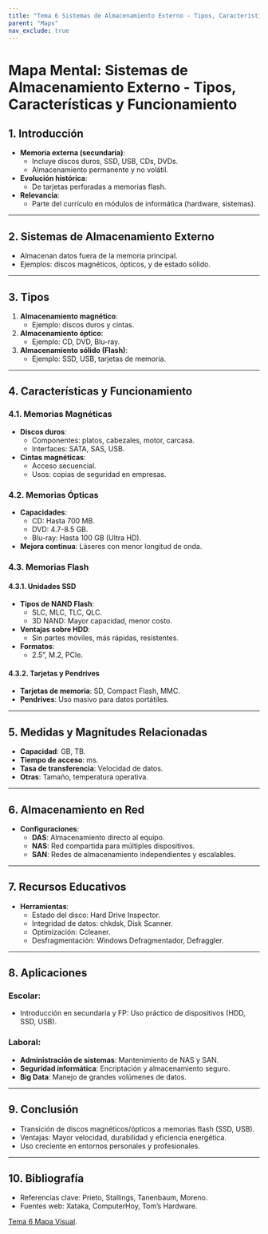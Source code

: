 ```yaml
---
title: "Tema 6 Sistemas de Almacenamiento Externo - Tipos, Características y Funcionamiento"
parent: "Maps"
nav_exclude: true
---
```



# Mapa Mental: Sistemas de Almacenamiento Externo - Tipos, Características y Funcionamiento

## 1. Introducción
- **Memoria externa (secundaria)**:
  - Incluye discos duros, SSD, USB, CDs, DVDs.
  - Almacenamiento permanente y no volátil.
- **Evolución histórica**:
  - De tarjetas perforadas a memorias flash.
- **Relevancia**:
  - Parte del currículo en módulos de informática (hardware, sistemas).

---

## 2. Sistemas de Almacenamiento Externo
- Almacenan datos fuera de la memoria principal.
- Ejemplos: discos magnéticos, ópticos, y de estado sólido.

---

## 3. Tipos
1. **Almacenamiento magnético**:
   - Ejemplo: discos duros y cintas.
2. **Almacenamiento óptico**:
   - Ejemplo: CD, DVD, Blu-ray.
3. **Almacenamiento sólido (Flash)**:
   - Ejemplo: SSD, USB, tarjetas de memoria.

---

## 4. Características y Funcionamiento
### 4.1. Memorias Magnéticas
- **Discos duros**:
  - Componentes: platos, cabezales, motor, carcasa.
  - Interfaces: SATA, SAS, USB.
- **Cintas magnéticas**:
  - Acceso secuencial.
  - Usos: copias de seguridad en empresas.

### 4.2. Memorias Ópticas
- **Capacidades**:
  - CD: Hasta 700 MB.
  - DVD: 4.7-8.5 GB.
  - Blu-ray: Hasta 100 GB (Ultra HD).
- **Mejora continua**: Láseres con menor longitud de onda.

### 4.3. Memorias Flash
#### 4.3.1. Unidades SSD
- **Tipos de NAND Flash**:
  - SLC, MLC, TLC, QLC.
  - 3D NAND: Mayor capacidad, menor costo.
- **Ventajas sobre HDD**:
  - Sin partes móviles, más rápidas, resistentes.
- **Formatos**:
  - 2.5”, M.2, PCIe.

#### 4.3.2. Tarjetas y Pendrives
- **Tarjetas de memoria**: SD, Compact Flash, MMC.
- **Pendrives**: Uso masivo para datos portátiles.

---

## 5. Medidas y Magnitudes Relacionadas
- **Capacidad**: GB, TB.
- **Tiempo de acceso**: ms.
- **Tasa de transferencia**: Velocidad de datos.
- **Otras**: Tamaño, temperatura operativa.

---

## 6. Almacenamiento en Red
- **Configuraciones**:
  - **DAS**: Almacenamiento directo al equipo.
  - **NAS**: Red compartida para múltiples dispositivos.
  - **SAN**: Redes de almacenamiento independientes y escalables.

---

## 7. Recursos Educativos
- **Herramientas**:
  - Estado del disco: Hard Drive Inspector.
  - Integridad de datos: chkdsk, Disk Scanner.
  - Optimización: Ccleaner.
  - Desfragmentación: Windows Defragmentador, Defraggler.

---

## 8. Aplicaciones
### Escolar:
- Introducción en secundaria y FP: Uso práctico de dispositivos (HDD, SSD, USB).
### Laboral:
- **Administración de sistemas**: Mantenimiento de NAS y SAN.
- **Seguridad informática**: Encriptación y almacenamiento seguro.
- **Big Data**: Manejo de grandes volúmenes de datos.

---

## 9. Conclusión
- Transición de discos magnéticos/ópticos a memorias flash (SSD, USB).
- Ventajas: Mayor velocidad, durabilidad y eficiencia energética.
- Uso creciente en entornos personales y profesionales.

---

## 10. Bibliografía
- Referencias clave: Prieto, Stallings, Tanenbaum, Moreno.
- Fuentes web: Xataka, ComputerHoy, Tom’s Hardware.

[Tema 6 Mapa Visual](tema6map.html).